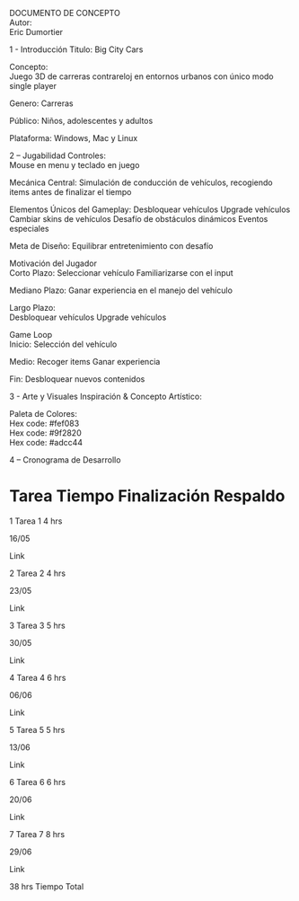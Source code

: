DOCUMENTO DE CONCEPTO	
Autor:	
Eric Dumortier

1 - Introducción
Titulo:
Big City Cars

Concepto:	
Juego 3D de carreras contrareloj en entornos urbanos con único modo single player

Genero:
Carreras

Público:
Niños, adolescentes y adultos

Plataforma:	
Windows, Mac y Linux

2 – Jugabilidad
Controles:	
Mouse en menu y teclado en juego

Mecánica Central:
Simulación de conducción de vehículos, recogiendo items antes de finalizar el tiempo
 
Elementos Únicos del Gameplay:
Desbloquear vehículos
Upgrade vehículos
Cambiar skins de vehículos
Desafío de obstáculos dinámicos
Eventos especiales
   
Meta de Diseño:	
Equilibrar entretenimiento con desafío

Motivación del Jugador	
Corto Plazo:
Seleccionar vehículo
Familiarizarse con el input

Mediano Plazo:
Ganar experiencia en el manejo del vehículo

Largo Plazo:	
Desbloquear vehículos
Upgrade vehículos	

Game Loop	
Inicio:
Selección del vehículo

Medio:
Recoger items
Ganar experiencia

Fin:
Desbloquear nuevos contenidos

3 - Arte y Visuales
Inspiración &
Concepto Artístico:	



Paleta de Colores:	
Hex code: #fef083	
Hex code: #9f2820	
Hex code: #adcc44

4 – Cronograma de Desarrollo


#	Tarea	Tiempo	Finalización	Respaldo
1	Tarea 1	
4 hrs
	
16/05
	
Link


2	Tarea 2	
4 hrs
	
23/05
	
Link


3	Tarea 3	
5 hrs
	
30/05
	
Link

4	Tarea 4	
6 hrs
	
06/06
	
Link


5	Tarea 5	
5 hrs
	
13/06
	
Link


6	Tarea 6	
6 hrs
	
20/06
	
Link

7	Tarea 7	
8 hrs
	
29/06
	
Link

		
38 hrs
	Tiempo Total





